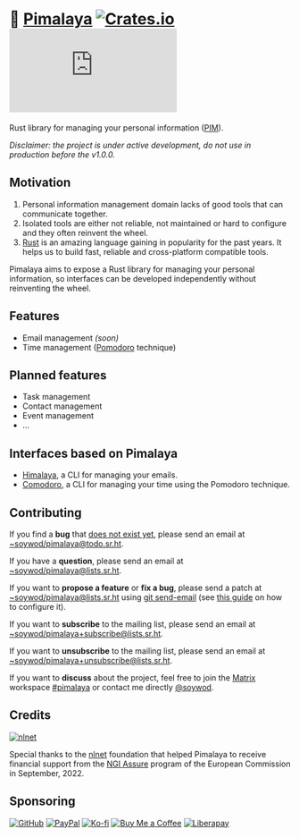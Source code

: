 # 💼 [Pimalaya](https://pimalaya.org/) [![Crates.io](https://img.shields.io/crates/v/pimalaya)](https://crates.io/crates/pimalaya) [![Matrix](https://img.shields.io/matrix/pimalaya:matrix.org?color=success&label=chat)](https://matrix.to/#/#pimalaya:matrix.org)

Rust library for managing your personal information
([PIM](https://en.wikipedia.org/wiki/Personal_information_manager)).

*Disclaimer: the project is under active development, do not use in
production before the v1.0.0.*

## Motivation

1. Personal information management domain lacks of good tools that can
   communicate together.
2. Isolated tools are either not reliable, not maintained or hard to
   configure and they often reinvent the wheel.
3. [Rust](https://www.rust-lang.org/) is an amazing language gaining
   in popularity for the past years. It helps us to build fast,
   reliable and cross-platform compatible tools.
   
Pimalaya aims to expose a Rust library for managing your personal
information, so interfaces can be developed independently without
reinventing the wheel.

## Features

- Email management *(soon)*
- Time management ([Pomodoro](https://en.wikipedia.org/wiki/Pomodoro_Technique) technique)

## Planned features

- Task management
- Contact management
- Event management
- …

## Interfaces based on Pimalaya

- [Himalaya](https://github.com/soywod/himalaya), a CLI for managing
  your emails.
- [Comodoro](https://github.com/soywod/comodoro), a CLI for managing
  your time using the Pomodoro technique.

## Contributing

If you find a **bug** that [does not exist
yet](https://todo.sr.ht/~soywod/pimalaya), please send an email at
[~soywod/pimalaya@todo.sr.ht](mailto:~soywod/pimalaya@todo.sr.ht).

If you have a **question**, please send an email at
[~soywod/pimalaya@lists.sr.ht](mailto:~soywod/pimalaya@lists.sr.ht).

If you want to **propose a feature** or **fix a bug**, please send a
patch at
[~soywod/pimalaya@lists.sr.ht](mailto:~soywod/pimalaya@lists.sr.ht)
using [git send-email](https://git-scm.com/docs/git-send-email) (see
[this guide](https://git-send-email.io/) on how to configure it).

If you want to **subscribe** to the mailing list, please send an email
at
[~soywod/pimalaya+subscribe@lists.sr.ht](mailto:~soywod/pimalaya+subscribe@lists.sr.ht).

If you want to **unsubscribe** to the mailing list, please send an
email at
[~soywod/pimalaya+unsubscribe@lists.sr.ht](mailto:~soywod/pimalaya+unsubscribe@lists.sr.ht).

If you want to **discuss** about the project, feel free to join the
[Matrix](https://matrix.org/) workspace
[#pimalaya](https://matrix.to/#/#pimalaya:matrix.org) or contact me
directly [@soywod](https://matrix.to/#/@soywod:matrix.org).

## Credits

[![nlnet](https://nlnet.nl/logo/banner-160x60.png)](https://nlnet.nl/project/Himalaya/index.html)

Special thanks to the
[nlnet](https://nlnet.nl/project/Himalaya/index.html) foundation that
helped Pimalaya to receive financial support from the [NGI
Assure](https://www.ngi.eu/ngi-projects/ngi-assure/) program of the
European Commission in September, 2022.

## Sponsoring

[![GitHub](https://img.shields.io/badge/-GitHub%20Sponsors-fafbfc?logo=GitHub%20Sponsors)](https://github.com/sponsors/soywod)
[![PayPal](https://img.shields.io/badge/-PayPal-0079c1?logo=PayPal&logoColor=ffffff)](https://www.paypal.com/paypalme/soywod)
[![Ko-fi](https://img.shields.io/badge/-Ko--fi-ff5e5a?logo=Ko-fi&logoColor=ffffff)](https://ko-fi.com/soywod)
[![Buy Me a Coffee](https://img.shields.io/badge/-Buy%20Me%20a%20Coffee-ffdd00?logo=Buy%20Me%20A%20Coffee&logoColor=000000)](https://www.buymeacoffee.com/soywod)
[![Liberapay](https://img.shields.io/badge/-Liberapay-f6c915?logo=Liberapay&logoColor=222222)](https://liberapay.com/soywod)
